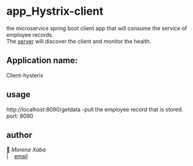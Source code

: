 # app_Hystrix-client
the microservice spring boot client app that will consume the service of employee records. <br />
The [server](https://euserver-main.herokuapp.com/) will discover the client and monitor the health. <br />

## Application name:
 Client-hysterix<br />
 
## usage
http://localhost:8090/getdata -pull the employee record that is stored. <br />
port: 8090 <br />

## author 
&#x1F4D7; <i>Morena Xaba</i> <br />
| &nbsp;&nbsp; [email](mailto:alfreat@gmail.com)


